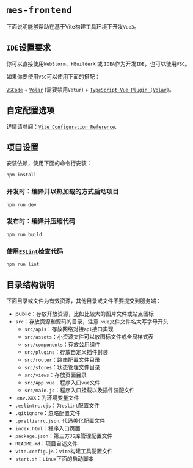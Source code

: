 # `mes-frontend`

下面说明能够帮助在基于Vite构建工具环境下开发`Vue3`。

## `IDE`设置要求

你可以直接使用`WebStorm`、`HBuilderX` 或 `IDEA`作为开发`IDE`，也可以使用`VSC`。

如果你要使用`VSC`可以使用下面的搭配：

[`VSCode`](https://code.visualstudio.com/) + [`Volar`](https://marketplace.visualstudio.com/items?itemName=Vue.volar) (需要禁用`Vetur`) + [`TypeScript Vue Plugin (Volar)`](https://marketplace.visualstudio.com/items?itemName=Vue.vscode-typescript-vue-plugin)。

## 自定配置选项

详情请参阅：[`Vite Configuration Reference`](https://vitejs.dev/config/).

## 项目设置

安装依赖，使用下面的命令行安装：

```sh
npm install
```

### 开发时：编译并以热加载的方式启动项目

```sh
npm run dev
```

### 发布时：编译并压缩代码

```sh
npm run build
```

### 使用[`ESLint`](https://eslint.org/)检查代码

```sh
npm run lint
```

## 目录结构说明

下面目录或文件为有效资源，其他目录或文件不要提交到服务端：

- public：存放开放资源，比如比较大的图片文件或站点图标
- `src`：存放资源和源码的目录，注意`.vue`文件文件名大写字母开头
  - `src/apis`：存放网络对接`api`接口实现
  - `src/assets`：小资源文件可以放图标文件或全局样式表
  - `src/components`：存放公用组件
  - `src/plugins`：存放自定义插件封装
  - `src/router`：路由配置文件目录
  - `src/stores`：状态管理文件目录
  - `src/views`：存放页面目录
  - `src/App.vue`：程序入口`vue`文件
  - `src/main.js`：程序入口挂载以及插件装配文件
- .`env.XXX`：为环境变量文件
- `.eslintrc.cjs`：为`eslint`配置文件
- `.gitignore`：忽略配置文件
- `.prettierrc.json`: 代码美化配置文件
- `index.html`：程序入口页面
- `package.json`：第三方`JS`库管理配置文件
- `README.md`：项目自述文件
- `vite.config.js`：`Vite`构建工具配置文件
- `start.sh`：`Linux`下面的启动脚本
